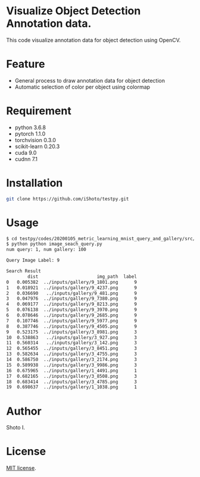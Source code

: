 # Visualize Object Detection Annotation data.
This code visualize annotation data for object detection using OpenCV.


# Feature
- General process to draw annotation data for object detection
- Automatic selection of color per object using colormap


# Requirement
- python 3.6.8
- pytorch 1.1.0
- torchvision 0.3.0
- scikit-learn 0.20.3
- cuda 9.0
- cudnn 7.1 


# Installation
 
```sh
git clone https://github.com/iShoto/testpy.git
```


# Usage
 
```sh
$ cd testpy/codes/20200105_metric_learning_mnist_query_and_gallery/src/
$ python python image_seach_query.py
num query: 1, num gallery: 100

Query Image Label: 9

Search Result
        dist                      img_path  label
0   0.005382  ../inputs/gallery/9_1801.png      9
1   0.018921  ../inputs/gallery/9_4237.png      9
2   0.036690   ../inputs/gallery/9_481.png      9
3   0.047976  ../inputs/gallery/9_7380.png      9
4   0.069177  ../inputs/gallery/9_8213.png      9
5   0.076138  ../inputs/gallery/9_3970.png      9
6   0.078646  ../inputs/gallery/9_2685.png      9
7   0.107746  ../inputs/gallery/9_5977.png      9
8   0.387746  ../inputs/gallery/9_4505.png      9
9   0.523175  ../inputs/gallery/3_8981.png      3
10  0.538863   ../inputs/gallery/3_927.png      3
11  0.560314   ../inputs/gallery/3_142.png      3
12  0.565455  ../inputs/gallery/3_8451.png      3
13  0.582634  ../inputs/gallery/3_4755.png      3
14  0.586750  ../inputs/gallery/3_2174.png      3
15  0.589938  ../inputs/gallery/3_9986.png      3
16  0.675965  ../inputs/gallery/1_4491.png      1
17  0.682165  ../inputs/gallery/3_8508.png      3
18  0.683414  ../inputs/gallery/3_4785.png      3
19  0.698637  ../inputs/gallery/1_1038.png      1
```


# Author
Shoto I.


# License
[MIT license](https://github.com/iShoto/testpy/blob/master/LICENSE).
